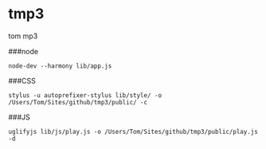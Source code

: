 tmp3
====

tom mp3

###node

```node
node-dev --harmony lib/app.js
```

###CSS

```shell
stylus -u autoprefixer-stylus lib/style/ -o /Users/Tom/Sites/github/tmp3/public/ -c
```

###JS

```shell
uglifyjs lib/js/play.js -o /Users/Tom/Sites/github/tmp3/public/play.js -d
```
